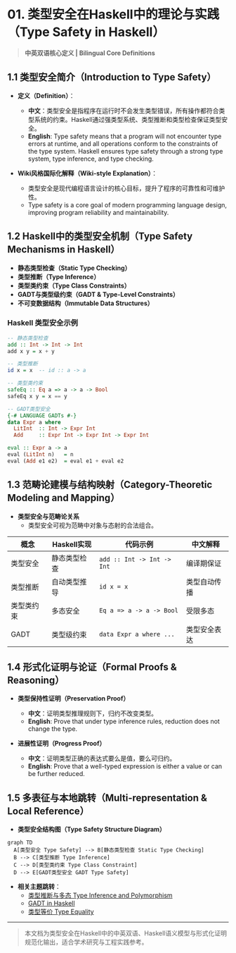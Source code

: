 # 01. 类型安全在Haskell中的理论与实践（Type Safety in Haskell）

> **中英双语核心定义 | Bilingual Core Definitions**

## 1.1 类型安全简介（Introduction to Type Safety）

- **定义（Definition）**：
  - **中文**：类型安全是指程序在运行时不会发生类型错误，所有操作都符合类型系统的约束。Haskell通过强类型系统、类型推断和类型检查保证类型安全。
  - **English**: Type safety means that a program will not encounter type errors at runtime, and all operations conform to the constraints of the type system. Haskell ensures type safety through a strong type system, type inference, and type checking.

- **Wiki风格国际化解释（Wiki-style Explanation）**：
  - 类型安全是现代编程语言设计的核心目标，提升了程序的可靠性和可维护性。
  - Type safety is a core goal of modern programming language design, improving program reliability and maintainability.

## 1.2 Haskell中的类型安全机制（Type Safety Mechanisms in Haskell）

- **静态类型检查（Static Type Checking）**
- **类型推断（Type Inference）**
- **类型类约束（Type Class Constraints）**
- **GADT与类型级约束（GADT & Type-Level Constraints）**
- **不可变数据结构（Immutable Data Structures）**

### Haskell 类型安全示例

```haskell
-- 静态类型检查
add :: Int -> Int -> Int
add x y = x + y

-- 类型推断
id x = x  -- id :: a -> a

-- 类型类约束
safeEq :: Eq a => a -> a -> Bool
safeEq x y = x == y

-- GADT类型安全
{-# LANGUAGE GADTs #-}
data Expr a where
  LitInt  :: Int -> Expr Int
  Add     :: Expr Int -> Expr Int -> Expr Int

eval :: Expr a -> a
eval (LitInt n)   = n
eval (Add e1 e2)  = eval e1 + eval e2
```

## 1.3 范畴论建模与结构映射（Category-Theoretic Modeling and Mapping）

- **类型安全与范畴论关系**
  - 类型安全可视为范畴中对象与态射的合法组合。

| 概念 | Haskell实现 | 代码示例 | 中文解释 |
|------|-------------|----------|----------|
| 类型安全 | 静态类型检查 | `add :: Int -> Int -> Int` | 编译期保证 |
| 类型推断 | 自动类型推导 | `id x = x` | 类型自动传播 |
| 类型类约束 | 多态安全 | `Eq a => a -> a -> Bool` | 受限多态 |
| GADT | 类型级约束 | `data Expr a where ...` | 类型安全表达 |

## 1.4 形式化证明与论证（Formal Proofs & Reasoning）

- **类型保持性证明（Preservation Proof）**
  - **中文**：证明类型推理规则下，归约不改变类型。
  - **English**: Prove that under type inference rules, reduction does not change the type.

- **进展性证明（Progress Proof）**
  - **中文**：证明类型正确的表达式要么是值，要么可归约。
  - **English**: Prove that a well-typed expression is either a value or can be further reduced.

## 1.5 多表征与本地跳转（Multi-representation & Local Reference）

- **类型安全结构图（Type Safety Structure Diagram）**

```mermaid
graph TD
  A[类型安全 Type Safety] --> B[静态类型检查 Static Type Checking]
  B --> C[类型推断 Type Inference]
  C --> D[类型类约束 Type Class Constraint]
  D --> E[GADT类型安全 GADT Type Safety]
```

- **相关主题跳转**：
  - [类型推断与多态 Type Inference and Polymorphism](../06-Type-Inference-and-Polymorphism/01-Type-Inference-and-Polymorphism-in-Haskell.md)
  - [GADT in Haskell](../09-GADT/01-GADT-in-Haskell.md)
  - [类型等价 Type Equality](../13-Type-Equality/01-Type-Equality-in-Haskell.md)

---

> 本文档为类型安全在Haskell中的中英双语、Haskell语义模型与形式化证明规范化输出，适合学术研究与工程实践参考。

